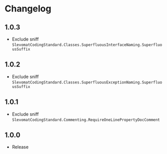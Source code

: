 # Changelog

## 1.0.3

* Exclude sniff `SlevomatCodingStandard.Classes.SuperfluousInterfaceNaming.SuperfluousSuffix`

## 1.0.2

* Exclude sniff `SlevomatCodingStandard.Classes.SuperfluousExceptionNaming.SuperfluousSuffix`

## 1.0.1

* Exclude sniff `SlevomatCodingStandard.Commenting.RequireOneLinePropertyDocComment`

## 1.0.0

* Release
